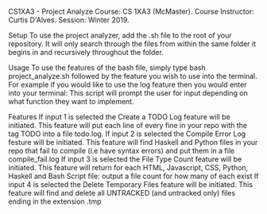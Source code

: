CS1XA3 - Project Analyze
Course: CS 1XA3 (McMaster). Course Instructor: Curtis D'Alves. Session: Winter 2019.

Setup
To use the project analyzer, add the .sh file to the root of your repository. It will only search through the files from within the same folder it begins in and recursively throughout the folder.

Usage
To use the features of the bash file, simply type bash project_analyze.sh followed by the feature you wish to use into the terminal. For example if you would like to use the log feature then you would enter into your terminal:
This script will prompt the user for input depending on what function they want to implement.

Features
If input 1 is selected the Create a TODO Log feature will be initiated. This feature will put each line of every fine in your repo with the tag TODO into a file todo.log.
If input 2 is selected the Compile Error Log festure will be initiated. This feature will find Haskell and Python files in your repo that fail to compile (i.e have syntax errors) and put them
in a file compile_fail.log
If input 3 is selected the File Type Count feature will be initiated. This feature will return for each HTML, Javascript, CSS, Python, Haskell and Bash Script file: output a file count for how
many of each exist
If input 4 is selected the Delete Temporary Files feature will be initiated. This feature will find and delete all UNTRACKED (and untracked only) files ending in the extension .tmp
